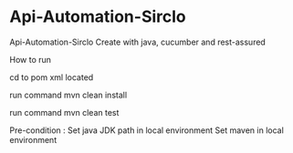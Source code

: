 # Api-Automation-Sirclo
Api-Automation-Sirclo
Create with java, cucumber and rest-assured

How to run

cd to pom xml located

run command mvn clean install

run command mvn clean test

Pre-condition : 
Set java JDK path in local environment
Set maven in local environment
